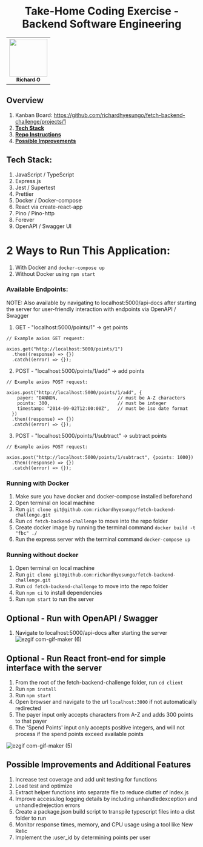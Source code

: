 <h1 align="center">Take-Home Coding Exercise - Backend Software Engineering</h1>

<table align="center">
  <tr>
    <td align="center"><a href="https://github.com/richardhyesungo"><img src="https://avatars.githubusercontent.com/u/18966944?v=4" width="100px;" alt=""/><br /><sub><b>Richard O</b></sub></a><br /></td>
  </tr>
</table>

## Overview
1. Kanban Board: https://github.com/richardhyesungo/fetch-backend-challenge/projects/1
2. [**Tech Stack**](#tech-stack)
3. [**Repo Instructions**](#2-ways-to-run-this-application)
4. [**Possible Improvements**](#possible-improvements-and-additional-features)

## Tech Stack:
1. JavaScript / TypeScript
2. Express.js
3. Jest / Supertest
4. Prettier
5. Docker / Docker-compose
6. React via create-react-app
7. Pino / Pino-http
8. Forever
9. OpenAPI / Swagger UI

# 2 Ways to Run This Application:
1. With Docker and `docker-compose up`
2. Without Docker using `npm start`

### Available Endpoints:
NOTE: Also available by navigating to localhost:5000/api-docs after starting the server for user-friendly interaction with endpoints via OpenAPI / Swagger
1. GET - "localhost:5000/points/1" -> get points

```
// Example axios GET request:

axios.get("http://localhost:5000/points/1")
  .then((response) => {})
  .catch((error) => {});
```

2. POST - "localhost:5000/points/1/add" -> add points

```
// Example axios POST request:

axios.post("http://localhost:5000/points/1/add", {
    payer: "DANNON,                      // must be A-Z characters
    points: 300,                         // must be integer
    timestamp: "2014-09-02T12:00:00Z",   // must be iso date format
  })
  .then((response) => {})
  .catch((error) => {});
```


3. POST - "localhost:5000/points/1/subtract" -> subtract points

```
// Example axios POST request:

axios.post("http://localhost:5000/points/1/subtract", {points: 1000})
  .then((response) => {})
  .catch((error) => {});
```

### Running with Docker
1. Make sure you have docker and docker-compose installed beforehand
2. Open terminal on local machine
3. Run `git clone git@github.com:richardhyesungo/fetch-backend-challenge.git`
4. Run `cd fetch-backend-challenge` to move into the repo folder
6. Create docker image by running the terminal command `docker build -t "fbc" ./`
7. Run the express server with the terminal command `docker-compose up`

### Running without docker
1. Open terminal on local machine
2. Run `git clone git@github.com:richardhyesungo/fetch-backend-challenge.git`
3. Run `cd fetch-backend-challenge` to move into the repo folder
4. Run `npm ci` to install dependencies
5. Run `npm start` to run the server

## Optional - Run with OpenAPI / Swagger
1. Navigate to localhost:5000/api-docs after starting the server
![ezgif com-gif-maker (6)](https://user-images.githubusercontent.com/18966944/150612024-2eebf2fb-2ca3-4fcd-b5f2-64735c27df72.gif)


## Optional - Run React front-end for simple interface with the server
1. From the root of the fetch-backend-challenge folder, run `cd client`
2. Run `npm install`
3. Run `npm start`
4. Open browser and navigate to the url `localhost:3000` if not automatically redirected
5. The payer input only accepts characters from A-Z and adds 300 points to that payer
6. The 'Spend Points' input only accepts positive integers, and will not process if the spend points exceed available points

![ezgif com-gif-maker (5)](https://user-images.githubusercontent.com/18966944/150441525-7228647c-63bd-4cb5-8b34-5187693077e6.gif)

## Possible Improvements and Additional Features
1. Increase test coverage and add unit testing for functions
2. Load test and optimize
3. Extract helper functions into separate file to reduce clutter of index.js
4. Improve access.log logging details by including unhandledexception and unhandledrejection errors
5. Create a package.json build script to transpile typescript files into a dist folder to run
6. Monitor response times, memory, and CPU usage using a tool like New Relic
7. Implement the :user_id by determining points per user
